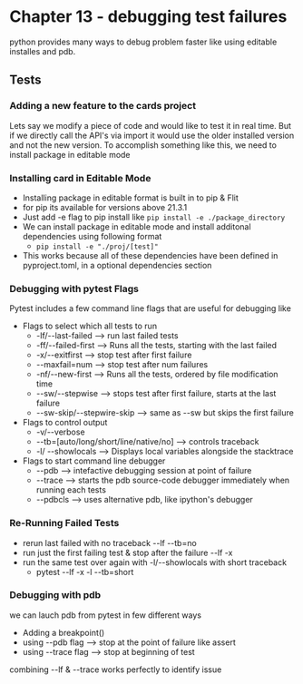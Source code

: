 # Chapter 13 - debugging test failures

python provides many ways to debug problem faster like using editable installes and pdb.

## Tests

### Adding a new feature to the cards project

Lets say we modify a piece of code and would like to test it in real time. But if we directly call the API's via import it would use the older installed version and not the new version. To accomplish something like this, we need to install package in editable mode

### Installing card in Editable Mode

* Installing package in editable format is built in to pip & Flit
* for pip its available for versions above 21.3.1
* Just add -e flag to pip install like `pip install -e ./package_directory`
* We can install package in editable mode and install additonal dependencies using following format
  * `pip install -e "./proj/[test]"`
* This works because all of these dependencies have been defined in pyproject.toml, in a optional dependencies section

### Debugging with pytest Flags

Pytest includes a few command line flags that are useful for debugging like

* Flags to select which all tests to run
  * -lf/--last-failed --> run last failed tests
  * -ff/--failed-first --> Runs all the tests, starting with the last failed
  * -x/--exitfirst --> stop test after first failure
  * --maxfail=num --> stop test after num failures
  * -nf/--new-first --> Runs all the tests, ordered by file modification time
  * --sw/--stepwise --> stops test after first failure, starts at the last failure
  * --sw-skip/--stepwire-skip --> same as --sw but skips the first failure
* Flags to control output
  * -v/--verbose
  * --tb=[auto/long/short/line/native/no] --> controls traceback
  * -l/ --showlocals --> Displays local variables alongside the stacktrace
* Flags to start command line debugger
  * --pdb --> intefactive debugging session at point of failure
  * --trace --> starts the pdb source-code debugger immediately when running each tests
  * --pdbcls --> uses alternative pdb, like ipython's debugger

### Re-Running Failed Tests

* rerun last failed with no traceback --lf --tb=no
* run just the first failing test & stop after the failure --lf -x
* run the same test over again with -l/--showlocals with short traceback
  * pytest --lf -x -l --tb=short

### Debugging with pdb

we can lauch pdb from pytest in few different ways

* Adding a breakpoint()
* using --pdb flag --> stop at the point of failure like assert
* using --trace flag --> stop at beginning of test

combining --lf & --trace works perfectly to identify issue
